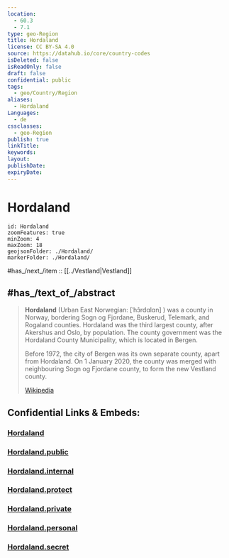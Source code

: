 ```yaml
---
location:
  - 60.3
  - 7.1
type: geo-Region
title: Hordaland
license: CC BY-SA 4.0
source: https://datahub.io/core/country-codes
isDeleted: false
isReadOnly: false
draft: false
confidential: public
tags:
  - geo/Country/Region
aliases:
  - Hordaland
Languages:
  - de
cssclasses:
  - geo-Region
publish: true
linkTitle:
keywords:
layout:
publishDate:
expiryDate:
---
```


# Hordaland

```leaflet
id: Hordaland
zoomFeatures: true 
minZoom: 4 
maxZoom: 18
geojsonFolder: ./Hordaland/
markerFolder: ./Hordaland/
```

#has_/next_/item :: [[../Vestland|Vestland]] 


## #has_/text_of_/abstract 

> **Hordaland** (Urban East Norwegian: [ˈhɔ̂rdɑlɑn] ) was a county in Norway, 
> bordering Sogn og Fjordane, Buskerud, Telemark, and Rogaland counties. 
> Hordaland was the third largest county, after Akershus and Oslo, by population. 
> The county government was the Hordaland County Municipality, which is located in Bergen. 
> 
> Before 1972, the city of Bergen was its own separate county, apart from Hordaland. 
> On 1 January 2020, the county was merged with neighbouring Sogn og Fjordane county, to form the new Vestland county.
>
> [Wikipedia](https://en.wikipedia.org/wiki/Hordaland)


## Confidential Links & Embeds: 

### [Hordaland](/_Standards/Earth/Continent/Europe/Europe~North/Norway/Counties~Norway/Vestland/Hordaland.md) 

### [Hordaland.public](/_public/Earth/Continent/Europe/Europe~North/Norway/Counties~Norway/Vestland/Hordaland.public.md) 

### [Hordaland.internal](/_internal/Earth/Continent/Europe/Europe~North/Norway/Counties~Norway/Vestland/Hordaland.internal.md) 

### [Hordaland.protect](/_protect/Earth/Continent/Europe/Europe~North/Norway/Counties~Norway/Vestland/Hordaland.protect.md) 

### [Hordaland.private](/_private/Earth/Continent/Europe/Europe~North/Norway/Counties~Norway/Vestland/Hordaland.private.md) 

### [Hordaland.personal](/_personal/Earth/Continent/Europe/Europe~North/Norway/Counties~Norway/Vestland/Hordaland.personal.md) 

### [Hordaland.secret](/_secret/Earth/Continent/Europe/Europe~North/Norway/Counties~Norway/Vestland/Hordaland.secret.md)

